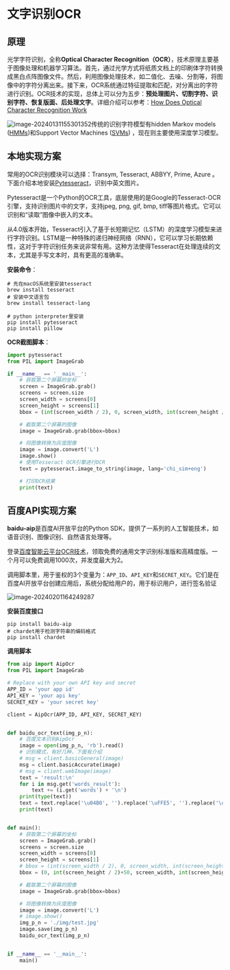 # 文字识别OCR

## 原理

光学字符识别，全称**Optical Character Recognition（OCR）**，技术原理主要基于图像处理和机器学习算法。首先，通过光学方式将纸质文档上的印刷体字符转换成黑白点阵图像文件。然后，利用图像处理技术，如二值化、去噪、分割等，将图像中的字符分离出来。接下来，OCR系统通过特征提取和匹配，对分离出的字符进行识别。OCR技术的实现，总体上可以分为五步：**预处理图片、切割字符、识别字符、恢复版面、后处理文字**。详细介绍可以参考：[How Does Optical Character Recognition Work](https://www.baeldung.com/cs/ocr)

![image-20240131155301352](https://piclist-1321200338.cos.ap-nanjing.myqcloud.com/image-20240131155301352.png)传统的识别字符模型有hidden Markov models ([HMMs](https://www.baeldung.com/cs/hidden-markov-model))和Support Vector Machines ([SVMs](https://www.baeldung.com/cs/naive-bayes-vs-svm)) ，现在则主要使用深度学习模型。





## 本地实现方案

常用的OCR识别模块可以选择：Transym, Tesseract, ABBYY, Prime, Azure 。下面介绍本地安装[Pytesseract](https://pypi.org/project/pytesseract/)，识别中英文图片。

Pytesseract是一个Python的OCR工具，底层使用的是Google的Tesseract-OCR引擎，支持识别图片中的文字，支持jpeg, png, gif, bmp, tiff等图片格式。它可以识别和“读取”图像中嵌入的文本。

从4.0版本开始，Tesseract引入了基于长短期记忆（LSTM）的深度学习模型来进行字符识别。LSTM是一种特殊的递归神经网络（RNN），它可以学习长期依赖性，这对于字符识别任务来说非常有用。这种方法使得Tesseract在处理连续的文本，尤其是手写文本时，具有更高的准确率。

**安装命令**：

```shell
# 先在macOS系统里安装tesseract
brew install tesseract
# 安装中文语言包
brew install tesseract-lang

# python interpreter里安装
pip install pytesseract
pip install pillow
```

**OCR截图脚本**：

```python
import pytesseract
from PIL import ImageGrab

if __name__ == '__main__':
    # 获取第二个屏幕的坐标
    screen = ImageGrab.grab()
    screens = screen.size
    screen_width = screens[0]
    screen_height = screens[1]
    bbox = (int(screen_width / 2), 0, screen_width, int(screen_height / 2))

    # 截取第二个屏幕的图像
    image = ImageGrab.grab(bbox=bbox)

    # 将图像转换为灰度图像
    image = image.convert('L')
    image.show()
    # 使用Tesseract OCR引擎进行OCR
    text = pytesseract.image_to_string(image, lang='chi_sim+eng')

    # 打印OCR结果
    print(text)
```



## 百度API实现方案

**baidu-aip**是百度AI开放平台的Python SDK，提供了一系列的人工智能技术，如语音识别、图像识别、自然语言处理等。

登录[百度智能云平台OCR技术](https://console.bce.baidu.com/ai/#/ai/ocr/overview/index)，领取免费的通用文字识别标准版和高精度版。一个月可以免费调用1000次，并发度最大为2。

调用脚本里，用于鉴权的3个变量为：`APP_ID`、`API_KEY`和`SECRET_KEY`。它们是在百度AI开放平台创建应用后，系统分配给用户的，用于标识用户，进行签名验证

![image-20240201164249287](https://piclist-1321200338.cos.ap-nanjing.myqcloud.com/image-20240201164249287-20240201164339108.png)



**安装百度接口**

```shell
pip install baidu-aip
# chardet用于检测字符串的编码格式
pip install chardet
```

**调用脚本**

```python
from aip import AipOcr
from PIL import ImageGrab

# Replace with your own API key and secret
APP_ID = 'your app id'
API_KEY = 'your api key'
SECRET_KEY = 'your secret key'

client = AipOcr(APP_ID, API_KEY, SECRET_KEY)


def baidu_ocr_text(img_p_n):
    # 百度文本识别AipOcr
    image = open(img_p_n, 'rb').read()
    # 识别模式，有好几种，下面有介绍
    # msg = client.basicGeneral(image)
    msg = client.basicAccurate(image)
    # msg = client.webImage(image)
    text = 'result:\n'
    for i in msg.get('words_result'):
        text += (i.get('words') + '\n')
    print(type(text))
    text = text.replace('\u04B0', '').replace('\uFFE5', '').replace('\u00A5', '')
    print(text)


def main():
    # 获取第二个屏幕的坐标
    screen = ImageGrab.grab()
    screens = screen.size
    screen_width = screens[0]
    screen_height = screens[1]
    # bbox = (int(screen_width / 2), 0, screen_width, int(screen_height / 2))
    bbox = (0, int(screen_height / 2)+50, screen_width, int(screen_height))

    # 截取第二个屏幕的图像
    image = ImageGrab.grab(bbox=bbox)

    # 将图像转换为灰度图像
    image = image.convert('L')
    # image.show()
    img_p_n = './img/test.jpg'
    image.save(img_p_n)
    baidu_ocr_text(img_p_n)


if __name__ == '__main__':
    main()
```